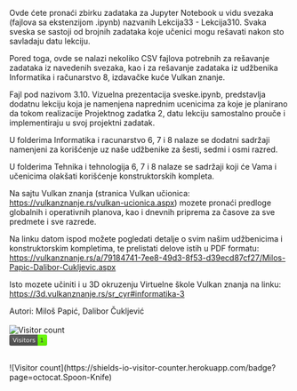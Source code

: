 Ovde ćete pronaći zbirku zadataka za Jupyter Notebook u vidu svezaka 
(fajlova sa ekstenzijom .ipynb) nazvanih Lekcija33 - Lekcija310.
Svaka sveska se sastoji od brojnih zadataka koje učenici mogu rešavati
nakon sto savladaju datu lekciju.

Pored toga, ovde se nalazi nekoliko CSV fajlova potrebnih za rešavanje zadataka
iz navedenih svezaka, kao i za rešavanje zadataka iz udžbenika
Informatika i računarstvo 8, izdavačke kuće Vulkan znanje.

Fajl pod nazivom 3.10. Vizuelna prezentacija sveske.ipynb, predstavlja dodatnu lekciju
koja je namenjena naprednim ucenicima za koje je planirano da tokom realizacije 
Projektnog zadatka 2, datu lekciju samostalno prouče i implementiraju u svoj projektni zadatak.

U folderima Informatika i racunarstvo 6, 7 i 8 nalaze se dodatni sadržaji
namenjeni za korišćenje uz naše udžbenike za šesti, sedmi i osmi razred.

U folderima Tehnika i tehnologija 6, 7 i 8 nalaze se sadržaji koji će Vama i učenicima 
olakšati korišćenje konstruktorskih kompleta.

Na sajtu Vulkan znanja (stranica Vulkan učionica: https://vulkanznanje.rs/vulkan-ucionica.aspx)
mozete pronaći predloge globalnih i operativnih planova, kao i dnevnih priprema za časove
za sve predmete i sve razrede. 

Na linku datom ispod možete pogledati detalje o svim našim udžbenicima i konstruktorskim kompletima,
te prelistati delove istih u PDF formatu:
https://vulkanznanje.rs/a/79184741-7ee8-49d3-8f53-d39ecd87cf27/Milos-Papic-Dalibor-Cukljevic.aspx

Isto mozete učiniti i u 3D okruzenju Virtuelne škole Vulkan znanja na linku:
https://3d.vulkanznanje.rs/sr_cyr#informatika-3

Autori:
Miloš Papić, Dalibor Čukljević 
</br>
</br>
![Visitor count](https://profile-counter.glitch.me/{vulkanznanje}/count.svg)
</br>
<svg xmlns="http://www.w3.org/2000/svg" xmlns:xlink="http://www.w3.org/1999/xlink" width="68" height="20" role="img" aria-label="Visitors: 1"><title>Visitors: 1</title><linearGradient id="s" x2="0" y2="100%"><stop offset="0" stop-color="#bbb" stop-opacity=".1"/><stop offset="1" stop-opacity=".1"/></linearGradient><clipPath id="r"><rect width="68" height="20" rx="3" fill="#fff"/></clipPath><g clip-path="url(#r)"><rect width="51" height="20" fill="#555"/><rect x="51" width="17" height="20" fill="#66ff00"/><rect width="68" height="20" fill="url(#s)"/></g><g fill="#fff" text-anchor="middle" font-family="Verdana,Geneva,DejaVu Sans,sans-serif" text-rendering="geometricPrecision" font-size="110"><text aria-hidden="true" x="265" y="150" fill="#010101" fill-opacity=".3" transform="scale(.1)" textLength="410">Visitors</text><text x="265" y="140" transform="scale(.1)" fill="#fff" textLength="410">Visitors</text><text aria-hidden="true" x="585" y="150" fill="#ccc" fill-opacity=".3" transform="scale(.1)" textLength="70">1</text><text x="585" y="140" transform="scale(.1)" fill="#333" textLength="70">1</text></g></svg>

</br>
![Visitor count](https://shields-io-visitor-counter.herokuapp.com/badge?page=octocat.Spoon-Knife)
